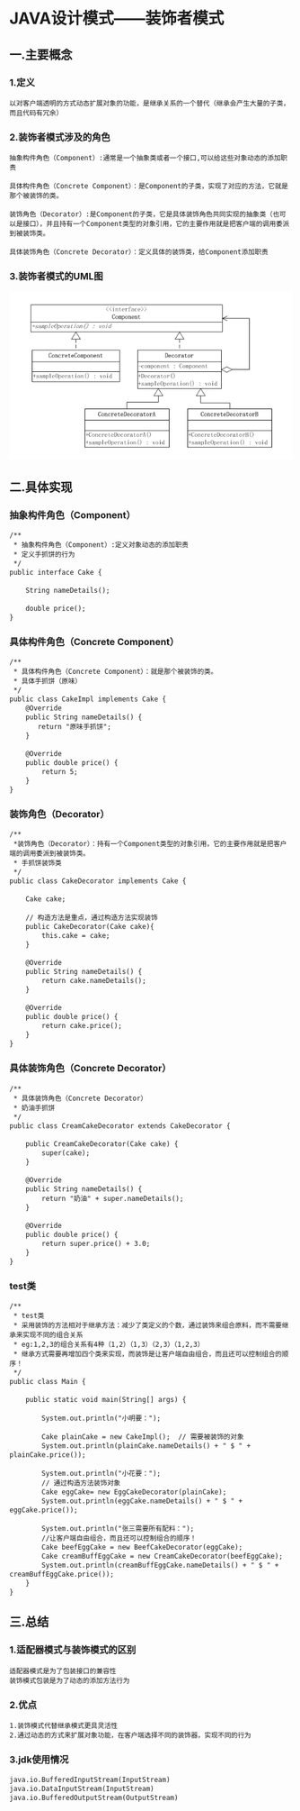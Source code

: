 # JAVA设计模式——装饰者模式

## 一.主要概念
### 1.定义
    以对客户端透明的方式动态扩展对象的功能，是继承关系的一个替代（继承会产生大量的子类，而且代码有冗余）
### 2.装饰者模式涉及的角色

    抽象构件角色（Component）:通常是一个抽象类或者一个接口,可以给这些对象动态的添加职责
    
    具体构件角色（Concrete Component）：是Component的子类，实现了对应的方法，它就是那个被装饰的类。
    
    装饰角色（Decorator）:是Component的子类，它是具体装饰角色共同实现的抽象类（也可以是接口），并且持有一个Component类型的对象引用，它的主要作用就是把客户端的调用委派到被装饰类。
    
    具体装饰角色（Concrete Decorator）：定义具体的装饰类，给Component添加职责
    
### 3.装饰者模式的UML图
![](./.img/uml.png)
## 二.具体实现
### 抽象构件角色（Component）
    /**
     * 抽象构件角色（Component）:定义对象动态的添加职责
     * 定义手抓饼的行为
     */
    public interface Cake {
    
        String nameDetails();
    
        double price();
    }
### 具体构件角色（Concrete Component）
    /**
     * 具体构件角色（Concrete Component）：就是那个被装饰的类。
     * 具体手抓饼（原味）
     */
    public class CakeImpl implements Cake {
        @Override
        public String nameDetails() {
           return "原味手抓饼";
        }
    
        @Override
        public double price() {
            return 5;
        }
    }
### 装饰角色（Decorator）
    /**
     *装饰角色（Decorator）：持有一个Component类型的对象引用，它的主要作用就是把客户端的调用委派到被装饰类。
     * 手抓饼装饰类
     */
    public class CakeDecorator implements Cake {
    
        Cake cake;
    
        // 构造方法是重点，通过构造方法实现装饰
        public CakeDecorator(Cake cake){
            this.cake = cake;
        }
    
        @Override
        public String nameDetails() {
            return cake.nameDetails();
        }
    
        @Override
        public double price() {
            return cake.price();
        }
    }
### 具体装饰角色（Concrete Decorator）
    /**
     * 具体装饰角色（Concrete Decorator）
     * 奶油手抓饼
     */
    public class CreamCakeDecorator extends CakeDecorator {
    
        public CreamCakeDecorator(Cake cake) {
            super(cake);
        }
    
        @Override
        public String nameDetails() {
            return "奶油" + super.nameDetails();
        }
    
        @Override
        public double price() {
            return super.price() + 3.0;
        }
    }
### test类
    /**
     * test类
     * 采用装饰的方法相对于继承方法：减少了类定义的个数，通过装饰来组合原料，而不需要继承来实现不同的组合关系
     * eg:1,2,3的组合关系有4种（1,2）（1,3）（2,3）（1,2,3）
     * 继承方式需要再增加四个类来实现，而装饰是让客户端自由组合，而且还可以控制组合的顺序！
     */
    public class Main {
    
        public static void main(String[] args) {
    
            System.out.println("小明要：");
    
            Cake plainCake = new CakeImpl();  // 需要被装饰的对象
            System.out.println(plainCake.nameDetails() + " $ " + plainCake.price());
    
            System.out.println("小花要：");
            // 通过构造方法装饰对象
            Cake eggCake= new EggCakeDecorator(plainCake);
            System.out.println(eggCake.nameDetails() + " $ " + eggCake.price());
    
            System.out.println("张三需要所有配料：");
            //让客户端自由组合，而且还可以控制组合的顺序！
            Cake beefEggCake = new BeefCakeDecorator(eggCake);
            Cake creamBuffEggCake = new CreamCakeDecorator(beefEggCake);
            System.out.println(creamBuffEggCake.nameDetails() + " $ " + creamBuffEggCake.price());
        }
    }
    
## 三.总结
### 1.适配器模式与装饰模式的区别
    适配器模式是为了包装接口的兼容性
    装饰模式包装是为了动态的添加方法行为
    
### 2.优点
    1.装饰模式代替继承模式更具灵活性
    2.通过动态的方式来扩展对象功能，在客户端选择不同的装饰器，实现不同的行为
    
### 3.jdk使用情况
    java.io.BufferedInputStream(InputStream)
    java.io.DataInputStream(InputStream)
    java.io.BufferedOutputStream(OutputStream)